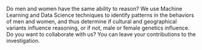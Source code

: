Do men and women have the same ability to reason?
We use Machine Learning and Data Science techniques to identify patterns in the behaviors of men and women, and thus determine if cultural and geographical variants influence reasoning, or if not, male or female genetics influence.
Do you want to collaborate with us?
You can leave your contributions to the investigation.
